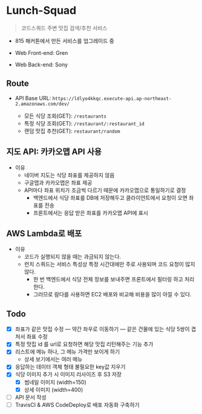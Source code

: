 # Lunch-Squad

> 코드스쿼드 주변 맛집 검색/추천 서비스

- 815 해커톤에서 만든 서비스를 업그레이드 중

- Web Front-end: Gren
- Web Back-end: Sony

## Route
- API Base URL: `https://ldlyo4kkqc.execute-api.ap-northeast-2.amazonaws.com/dev/`
    
    - 모든 식당 조회(GET): `/restaurants`
    - 특정 식당 조회(GET): `/restaurant/:restaurant_id`
    - 랜덤 맛집 추천(GET): `restaurant/random`

## 지도 API: 카카오맵 API 사용
- 이유
    - 네이버 지도는 식당 좌표를 제공하지 않음
    - 구글맵과 카카오맵은 좌표 제공
    - API마다 좌표 위치가 조금씩 다르기 때문에 카카오맵으로 통일하기로 결정
        - 백엔드에서 식당 좌표를 DB에 저장해두고 클라이언트에서 요청이 오면 좌표를 전송
        - 프론트에서는 응답 받은 좌표를 카카오맵 API에 표시

## AWS Lambda로 배포
- 이유
    - 코드가 실행되지 않을 때는 과금되지 않는다.
    - 런치 스쿼드는 서비스 특성상 특정 시간대에만 주로 사용되며 코드 요청이 많지 않다.
        - 한 번 백엔드에서 식당 전체 정보를 보내주면 프론트에서 필터링 하고 처리한다.
        - 그러므로 람다를 사용하면 EC2 배포와 비교해 비용을 많이 아낄 수 있다.

## Todo

- [x] 좌표가 같은 맛집 수정 — 약간 좌우로 이동하기 — 같은 건물에 있는 식당 5쌍이 겹처서 좌표 수정
- [x] 특정 맛집 id 를 url로 요청하면 해당 맛집 리턴해주는 기능 추가
- [x] 리스트에 메뉴 하나, 그 메뉴 가격만 보이게 하기
    - 상세 보기에서는 여러 메뉴
- [x] 응답하는 데이터 객체 형태 불필요한 key값 지우기 
- [x] 식당 이미지 추가 시 이미지 리사이즈 후 S3 저장
    - [x]  썸네일 이미지 (width=150)
    - [x]  상세 이미지 (width=400)
- [ ] API 문서 작성
- [ ] TravisCI & AWS CodeDeploy로 배포 자동화 구축하기